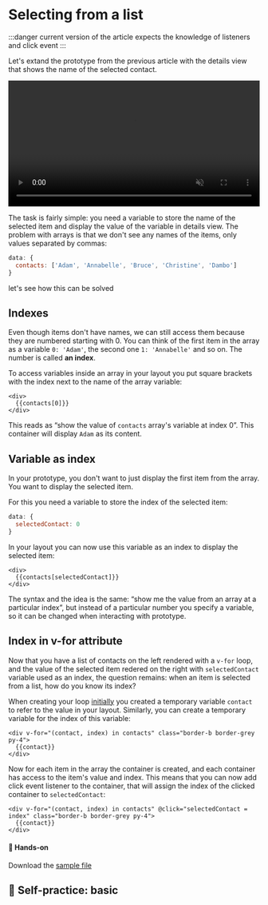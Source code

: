 # Selecting from a list

:::danger
current version of the article expects the knowledge of listeners and click event
:::

Let's extand the prototype from the previous article with the details view that shows the name of the selected contact.

<!-- ![hey](./media/indexes-wireframes-1.png) -->

<video width="100%" controls loop autoplay muted>
<source src="./media/selecting-from-list.mp4" type="video/mp4">
</video>

<!--
the above could be a nice Principle animation maybe? Smooth, but may be far from the expected result
Maybe screencasts of actual prototype? Harder to make look smooth, but the actual result is shown
-->

The task is fairly simple: you need a variable to store the name of the selected item and display the value of the variable in details view. The problem with arrays is that we don't see any names of the items, only values separated by commas:

```js
data: {
  contacts: ['Adam', 'Annabelle', 'Bruce', 'Christine', 'Dambo']
}
```

let's see how this can be solved

## Indexes

Even though items don't have names, we can still access them because they are numbered starting with 0. You can think of the first item in the array as a variable `0: 'Adam'`, the second one `1: 'Annabelle'` and so on. The number is called **an index**.

To access variables inside an array in your layout you put square brackets with the index next to the name of the array variable:

```vue
<div>
  {{contacts[0]}}
</div>
```

This reads as “show the value of `contacts` array's variable at index 0”. This container will display `Adam` as its content.

## Variable as index

In your prototype, you don't want to just display the first item from the array. You want to display the selected item.

For this you need a variable to store the index of the selected item:

```js
data: {
  selectedContact: 0
}
```

In your layout you can now use this variable as an index to display the selected item:

```vue
<div>
  {{contacts[selectedContact]}}
</div>
```

The syntax and the idea is the same: “show me the value from an array at a particular index”, but instead of a particular number you specify a variable, so it can be changed when interacting with prototype.

## Index in v-for attribute

Now that you have a list of contacts on the left rendered with a `v-for` loop, and the value of the selected item redered on the right with `selectedContact` variable used as an index, the question remains: when an item is selected from a list, how do you know its index?

When creating your loop [initially](./lists.md#loop) you created a temporary variable `contact` to refer to the value in your layout. Similarly, you can create a temporary variable for the index of this variable:

```vue
<div v-for="(contact, index) in contacts" class="border-b border-grey py-4">
  {{contact}}
</div>
```

<!-- The syntax? As with the `contact`, the name of the temporary variable you use for the index is up to you.  -->

Now for each item in the array the container is created, and each container has access to the item's value and index. This means that you can now add click event listener to the container, that will assign the index of the clicked container to `selectedContact`:

```vue
<div v-for="(contact, index) in contacts" @click="selectedContact = index" class="border-b border-grey py-4">
  {{contact}}
</div>
```

#### 👐 Hands-on

Download the [sample file](./../../../course-files/interaction-basics/lists-contacts-3.html.zip)

## 👶 Self-practice: basic